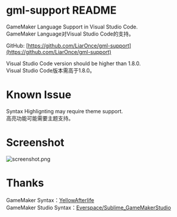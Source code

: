 # gml-support README

GameMaker Language Support in Visual Studio Code.  
GameMaker Language对Visual Studio Code的支持。  

GitHub: [https://github.com/LiarOnce/gml-support](https://github.com/LiarOnce/gml-support)  

Visual Studio Code version should be higher than 1.8.0.    
Visual Studio Code版本需高于1.8.0。  

# Known Issue

Syntax Highlignting may require theme support.  
高亮功能可能需要主题支持。

# Screenshot

![screenshot.png](https://ooo.0o0.ooo/2017/03/05/58bbe42cc88d8.png)

# Thanks

GameMaker Syntax：[YellowAfterlife](https://yal.cc/notepad-syntax-highlighting-for-gamemaker-81/)  
GameMaker Studio Syntax：[Everspace/Sublime_GameMakerStudio](https://github.com/Everspace/Sublime_GameMakerStudio)

